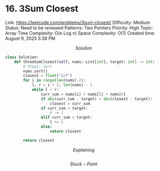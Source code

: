 # 16. 3Sum Closest

Link: https://leetcode.com/problems/3sum-closest/
Difficulty: Medium
Status: Need to be reviewed
Patterns: Two Pointers
Priority: High
Topic: Array
Time Complexity: O(n Log n)
Space Complexity: O(1)
Created time: August 9, 2025 5:38 PM

$$
Solution
$$

```python
class Solution:
    def threeSumClosest(self, nums: List[int], target: int) -> int:
        # Step1: Sort
        nums.sort()
        closest = float("inf")
        for i in range(len(nums)-2):
            l, r = i + 1, len(nums) - 1
            while l < r:
                curr_sum = nums[i] + nums[l] + nums[r]
                if abs(curr_sum - target) < abs(closest - target):
                    closest = curr_sum
                if curr_sum > target:
                    r -= 1
                elif curr_sum < target:
                    l += 1
                else:
                    return closest

        return closest 
```

$$
Explaining
$$

```

```

$$
Stuck-Point
$$

```

```